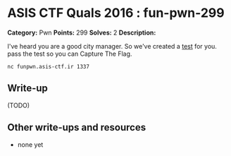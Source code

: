 # ASIS CTF Quals 2016 : fun-pwn-299

**Category:** Pwn
**Points:** 299
**Solves:** 2
**Description:**

I've heard you are a good city manager. So we've created a [test](https://github.com/ctfs/write-ups-2016/tree/master/asisis-ctf-quals-2016/pwn/fun-pwn-299/funpwn) for you. pass the test so you can Capture The Flag.

    nc funpwn.asis-ctf.ir 1337




## Write-up

(TODO)

## Other write-ups and resources

* none yet
